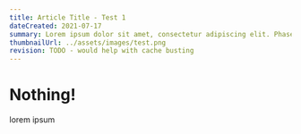 ```yaml
---
title: Article Title - Test 1
dateCreated: 2021-07-17
summary: Lorem ipsum dolor sit amet, consectetur adipiscing elit. Phasellus pellentesque consequat enim, vitae ullamcorper lacus. Curabitur at dolor dignissim lacus consectetur ultrices et non felis. Vestibulum id purus nec elit auctor vulputate ut eget urna. Suspendisse ultrices tincidunt augue. Ut euismod vestibulum ultrices.
thumbnailUrl: ../assets/images/test.png
revision: TODO - would help with cache busting
---
```


# Nothing!

lorem ipsum
